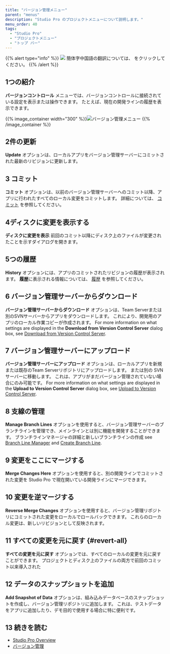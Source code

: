```yaml
---
title: "バージョン管理メニュー"
parent: "menus"
description: "Studio Pro のプロジェクトメニューについて説明します。"
menu_order: 40
tags:
  - "Studio Pro"
  - "プロジェクトメニュー"
  - "トップ バー"
---
```


{{% alert type="info" %}}
<img src="attachments/chinese-translation/china.png" style="display: inline-block; margin: 0" /> 簡体字中国語の翻訳については、 [<unk> <unk> <unk>](https://cdn.mendix.tencent-cloud.com/documentation/refguide8/version-control-menu.pdf) をクリックしてください。
{{% /alert %}}

## 1つの紹介

**バージョンコントロール** メニューでは、バージョンコントロールに接続されている設定を表示または操作できます。 たとえば、現在の開発ラインの履歴を表示できます。

{{% image_container width="300" %}}![バージョン管理メニュー](attachments/version-control-menu/version-control-menu.png)
{{% /image_container %}}

## 2件の更新

**Update** オプションは、ローカルアプリをバージョン管理サーバーにコミットされた最新のリビジョンに更新します。

## 3 コミット

**コミット** オプションは、以前のバージョン管理サーバーへのコミット以降、アプリに行われたすべてのローカル変更をコミットします。 詳細については、 [コミット](commit-dialog) を参照してください。

## 4ディスクに変更を表示する

**ディスクに変更を表示** 前回のコミット以降にディスク上のファイルが変更されたことを示すダイアログを開きます。

## 5つの履歴

**History** オプションには、アプリのコミットされたリビジョンの履歴が表示されます。 **履歴**に表示される情報については、 [履歴](history-dialog) を参照してください。

## 6 バージョン管理サーバーからダウンロード

**バージョン管理サーバーからダウンロード** オプションは、Team Serverまたは別のSVNサーバーからアプリをダウンロードします。 これにより、開発用のアプリのローカル作業コピーが作成されます。 For more information on what settings are displayed in the **Download from Version Control Server** dialog box, see [Download from Version Control Server](download-from-version-control-dialog).

## 7 バージョン管理サーバーにアップロード

**バージョン管理サーバーにアップロード** オプションは、ローカルアプリを新規または既存のTeam Serverリポジトリにアップロードします。 または別の SVN サーバーに移動します。 これは、アプリがまだバージョン管理されていない場合にのみ可能です。 For more information on what settings are displayed in the **Upload to Version Control Server** dialog box, see [Upload to Version Control Server](upload-to-version-control-dialog).

## 8 支線の管理

**Manage Branch Lines** オプションを使用すると、バージョン管理サーバーのブランチラインを管理でき、メインラインとは別に機能を開発することができます。 ブランチラインマネージャの詳細と新しいブランチラインの作成 see [Branch Line Manager](branch-line-manager-dialog) and [Create Branch Line](create-branch-line-dialog).

## 9 変更をここにマージする

**Merge Changes Here** オプションを使用すると、別の開発ラインでコミットされた変更を Studio Pro で現在開いている開発ラインにマージできます。

## 10 変更を逆マージする

**Reverse Merge Changes** オプションを使用すると、バージョン管理リポジトリにコミットされた変更をローカルでロールバックできます。 これらのローカル変更は、新しいリビジョンとして反映されます。

## 11 すべての変更を元に戻す {#revert-all}

**すべての変更を元に戻す** オプションでは、すべてのローカルの変更を元に戻すことができます。 プロジェクトとディスク上のファイルの両方で前回のコミット以来導入された

## 12 データのスナップショットを追加

**Add Snapshot of Data** オプションは、組み込みデータベースのスナップショットを作成し、バージョン管理リポジトリに追加します。 これは、テストデータをアプリに追加したり、デモ目的で使用する場合に特に便利です。

## 13 続きを読む

* [Studio Pro Overview](studio-pro-overview)
* [バージョン管理](version-control)
